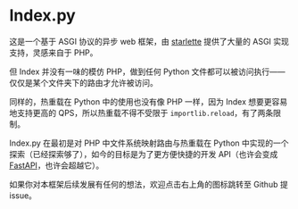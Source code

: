 # Index.py

这是一个基于 ASGI 协议的异步 web 框架，由 [starlette](https://www.starlette.io/) 提供了大量的 ASGI 实现支持，灵感来自于 PHP。

但 Index 并没有一味的模仿 PHP，做到任何 Python 文件都可以被访问执行——仅仅是某个文件夹下的路由才允许被访问。

同样的，热重载在 Python 中的使用也没有像 PHP 一样，因为 Index 想要更容易地支持更高的 QPS，所以热重载不得不受限于 `importlib.reload`，有了两条限制。

Index.py 在最初是对 PHP 中文件系统映射路由与热重载在 Python 中实现的一个探索（已经探索够了），如今的目标是为了更方便快捷的开发 API（也许会变成 [FastAPI](https://fastapi.tiangolo.com/)，也许会超越它）。

如果你对本框架后续发展有任何的想法，欢迎点击右上角的图标跳转至 Github 提 issue。
